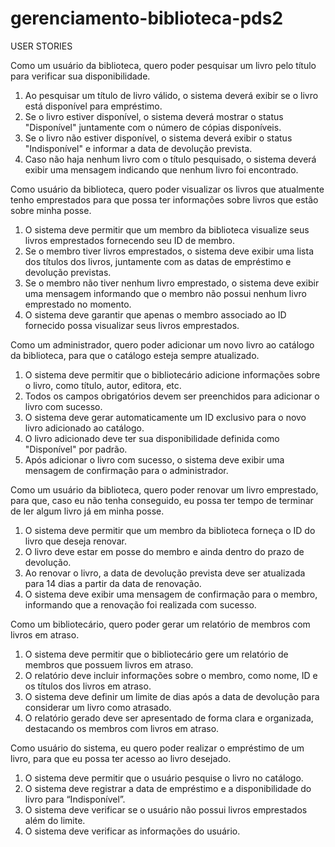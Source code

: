 # gerenciamento-biblioteca-pds2

USER STORIES

Como um usuário da biblioteca, quero poder pesquisar um livro pelo título para verificar sua disponibilidade. 
1. Ao pesquisar um título de livro válido, o sistema deverá exibir se o livro está disponível para empréstimo. 
2. Se o livro estiver disponível, o sistema deverá mostrar o status "Disponível" juntamente com o número de cópias disponíveis. 
3. Se o livro não estiver disponível, o sistema deverá exibir o status "Indisponível" e informar a data de devolução prevista. 
4. Caso não haja nenhum livro com o título pesquisado, o sistema deverá exibir uma mensagem indicando que nenhum livro foi encontrado. 


Como usuário da biblioteca, quero poder visualizar os livros que atualmente tenho emprestados para que possa ter informações sobre livros que estão sobre minha posse. 
1. O sistema deve permitir que um membro da biblioteca visualize seus livros emprestados fornecendo seu ID de membro. 
2. Se o membro tiver livros emprestados, o sistema deve exibir uma lista dos títulos dos livros, juntamente com as datas de empréstimo e devolução previstas. 
3. Se o membro não tiver nenhum livro emprestado, o sistema deve exibir uma mensagem informando que o membro não possui nenhum livro emprestado no momento. 
4. O sistema deve garantir que apenas o membro associado ao ID fornecido possa visualizar seus livros emprestados. 


Como um administrador, quero poder adicionar um novo livro ao catálogo da biblioteca, para que o catálogo esteja sempre atualizado. 
1. O sistema deve permitir que o bibliotecário adicione informações sobre o livro, como título, autor, editora, etc. 
2. Todos os campos obrigatórios devem ser preenchidos para adicionar o livro com sucesso. 
3. O sistema deve gerar automaticamente um ID exclusivo para o novo livro adicionado ao catálogo. 
4. O livro adicionado deve ter sua disponibilidade definida como "Disponível" por padrão. 
5. Após adicionar o livro com sucesso, o sistema deve exibir uma mensagem de confirmação para o administrador. 


Como um usuário da biblioteca, quero poder renovar um livro emprestado, para que, caso eu não tenha conseguido, eu possa ter tempo de terminar de ler algum livro já em minha posse. 
1. O sistema deve permitir que um membro da biblioteca forneça o ID do livro que deseja renovar. 
2. O livro deve estar em posse do membro e ainda dentro do prazo de devolução. 
3. Ao renovar o livro, a data de devolução prevista deve ser atualizada para 14 dias a partir da data de renovação. 
4. O sistema deve exibir uma mensagem de confirmação para o membro, informando que a renovação foi realizada com sucesso. 


Como um bibliotecário, quero poder gerar um relatório de membros com livros em atraso. 
1. O sistema deve permitir que o bibliotecário gere um relatório de membros que possuem livros em atraso. 
2. O relatório deve incluir informações sobre o membro, como nome, ID e os títulos dos livros em atraso. 
3. O sistema deve definir um limite de dias após a data de devolução para considerar um livro como atrasado. 
4. O relatório gerado deve ser apresentado de forma clara e organizada, destacando os membros com livros em atraso. 


Como usuário do sistema, eu quero poder realizar o empréstimo de um livro, para que eu possa ter acesso ao livro desejado.  
1. O sistema deve permitir que o usuário pesquise o livro no catálogo. 
2. O sistema deve registrar a data de empréstimo e a disponibilidade do livro para “Indisponível”. 
3. O sistema deve verificar se o usuário não possui livros emprestados além do limite. 
4. O sistema deve verificar as informações do usuário. 